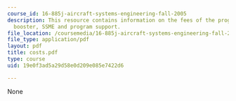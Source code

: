 ```yaml
---
course_id: 16-885j-aircraft-systems-engineering-fall-2005
description: This resource contains information on the fees of the programs - orbiter,
  booster, SSME and program support.
file_location: /coursemedia/16-885j-aircraft-systems-engineering-fall-2005/19e0f3ad5a29d58e0d209e085e7422d6_costs.pdf
file_type: application/pdf
layout: pdf
title: costs.pdf
type: course
uid: 19e0f3ad5a29d58e0d209e085e7422d6

---
```

None